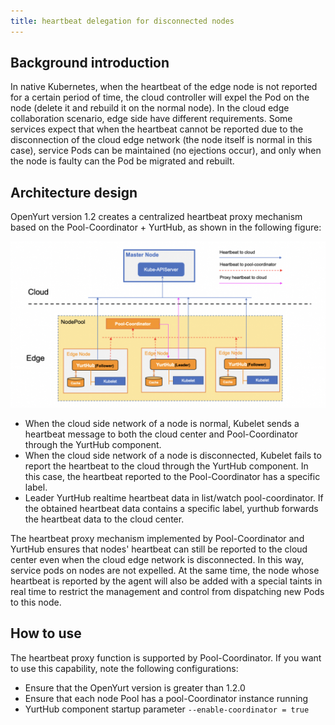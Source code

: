 ```yaml
---
title: heartbeat delegation for disconnected nodes
---
```


## Background introduction

In native Kubernetes, when the heartbeat of the edge node is not reported for a certain period of time, the cloud controller will expel the Pod on the node (delete it and rebuild it on the normal node). In the cloud edge collaboration scenario, edge side have different requirements. Some services expect that when the heartbeat cannot be reported due to the disconnection of the cloud edge network (the node itself is normal in this case), service Pods can be maintained (no ejections occur), and only when the node is faulty can the Pod be migrated and rebuilt.

## Architecture design

OpenYurt version 1.2 creates a centralized heartbeat proxy mechanism based on the Pool-Coordinator + YurtHub, as shown in the following figure:

![bandwidth-reduction](../../../../static/img/docs/user-manuals/autonomy/heartbeat-delegation.png)

- When the cloud side network of a node is normal, Kubelet sends a heartbeat message to both the cloud center and Pool-Coordinator through the YurtHub component.
- When the cloud side network of a node is disconnected, Kubelet fails to report the heartbeat to the cloud through the YurtHub component. In this case, the heartbeat reported to the Pool-Coordinator has a specific label.
- Leader YurtHub realtime heartbeat data in list/watch pool-coordinator. If the obtained heartbeat data contains a specific label, yurthub forwards the heartbeat data to the cloud center.

The heartbeat proxy mechanism implemented by Pool-Coordinator and YurtHub ensures that nodes' heartbeat can still be reported to the cloud center even when the cloud edge network is disconnected. In this way, service pods on nodes are not expelled. At the same time, the node whose heartbeat is reported by the agent will also be added with a special taints in real time to restrict the management and control from dispatching new Pods to this node.

## How to use

The heartbeat proxy function is supported by Pool-Coordinator. If you want to use this capability, note the following configurations:
- Ensure that the OpenYurt version is greater than 1.2.0
- Ensure that each node Pool has a pool-Coordinator instance running
- YurtHub component startup parameter `--enable-coordinator = true`